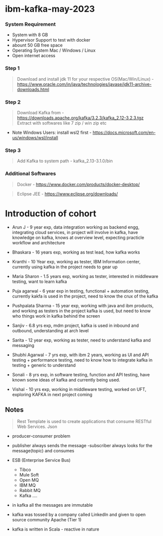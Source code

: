 # ibm-kafka-may-2023



### System Requirement 
- System with 8 GB 
- Hypervisor Support to test with docker 
- abount 50 GB free space 
- Operating System Mac / Windows / Linux
- Open internet access 

### Step 1 
> Download and install jdk 11 for your respective OS(Mac/Win/Linux) - https://www.oracle.com/in/java/technologies/javase/jdk11-archive-downloads.html

### Step 2 
>  Download Kafka from - https://downloads.apache.org/kafka/3.2.3/kafka_2.12-3.2.3.tgz
> Extract with softwares like 7 zip / win zip etc 

* Note Windows Users: install wsl2 first -  https://docs.microsoft.com/en-us/windows/wsl/install
### Step 3 
> Add Kafka to system path - kafka_2.13-3.1.0/bin 

### Additional Softwares 
> Docker - https://www.docker.com/products/docker-desktop/

> Eclipse JEE - https://www.eclipse.org/downloads/



# Introduction of cohort 

- Arun J - 9 year exp, data integration working as backend engg, integrating cloud services, in project will involve in kafka, have knowledge on kafka, knows at overview level, expecting practicle workflow and architecture 

- Bhaskara - 16 years exp,  working as test lead, how kafka works 

- Kranthi - 10 Year exp, working as tester, IBM Information center, currently using kafka in the project needs to gear up 

- Maria Sharon - 1.5 years exp, working as tester, interested in middleware testing, want to learn kafka 

- Puja agarwal - 6 year exp in testing, functional + automation testing, currently kakfa is used in the project, need to know the crux of the kafka 

- Pushpalata Sharma - 15 year exp, working with java and ibm products, and working as testers in the project kafka is used, but need to know who things work in kafka behind the screen 

- Sanjiv - 6.8 yrs exp, mdm project, kafka is used in inbound and outbound, understanding at arch level 

- Sarita - 12 year exp,  working as tester, need to understand kafka and messaging 

- Shubhi Agarwal - 7 yrs exp, with ibm 2 years, working as UI and API testing + performance testing, need to know how to integrate kafka in testing + generic to understand  

- Sonali - 8 yrs exp, in software testing, function and API testing, have known some ideas of kafka and currently being used. 

- Vishal - 10 yrs exp, working in middleware testing, worked on UFT, exploring KAFKA in next project coming 



## Notes

> Rest Template is used to create applications that consume RESTful Web Services.
> Json 

- producer-consumer problem 
- publisher always sends the message -subscriber always looks for the message(topic) and consumes
- ESB (Enterprise Service Bus)
    - Tibco
    - Mule Soft 
    - Open MQ 
    - IBM MQ 
    - Rabbit MQ
    - Kafka 
    .... 

- in kafka all the messages are immutable 
- kafka was tossed by a company called LinkedIn and given to open source community Apache (Tier 1)
- kafka is written in Scala - reactive in nature 



